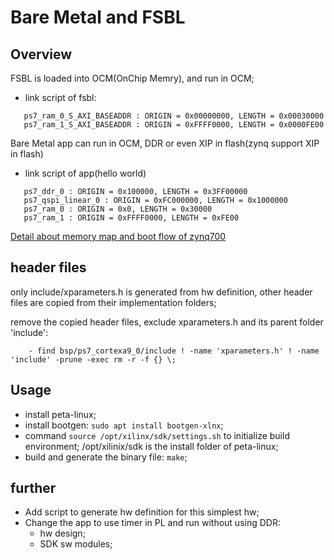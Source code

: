 # Bare Metal and FSBL

## Overview

FSBL is loaded into OCM(OnChip Memry), and run in OCM;
   * link script of fsbl:
   
```
   ps7_ram_0_S_AXI_BASEADDR : ORIGIN = 0x00000000, LENGTH = 0x00030000
   ps7_ram_1_S_AXI_BASEADDR : ORIGIN = 0xFFFF0000, LENGTH = 0x0000FE00
```

Bare Metal app can run in OCM, DDR or even XIP in flash(zynq support XIP in flash)
   * link script of app(hello world)
```
   ps7_ddr_0 : ORIGIN = 0x100000, LENGTH = 0x3FF00000
   ps7_qspi_linear_0 : ORIGIN = 0xFC000000, LENGTH = 0x1000000
   ps7_ram_0 : ORIGIN = 0x0, LENGTH = 0x30000
   ps7_ram_1 : ORIGIN = 0xFFFF0000, LENGTH = 0xFE00
```

[Detail about memory map and boot flow of zynq700](https://xilinx-wiki.atlassian.net/wiki/spaces/A/pages/18842377/Zynq-7000+AP+SoC+Boot+-+Booting+and+Running+Without+External+Memory+Tech+Tip)


## header files

only include/xparameters.h is generated from hw definition, other header files are copied from their implementation folders;

remove the copied header files, exclude xparameters.h and its parent folder 'include':
```
	- find bsp/ps7_cortexa9_0/include ! -name 'xparameters.h' ! -name 'include' -prune -exec rm -r -f {} \;
```

## Usage

* install peta-linux;
* install bootgen: `sudo apt install bootgen-xlnx`;
* command `source /opt/xilinx/sdk/settings.sh` to initialize build environment; /opt/xilinix/sdk is the install folder of peta-linux;
* build and generate the binary file: `make`;


## further

* Add script to generate hw definition for this simplest hw;
* Change the app to use timer in PL and run without using DDR:
   * hw design;
   * SDK sw modules;


